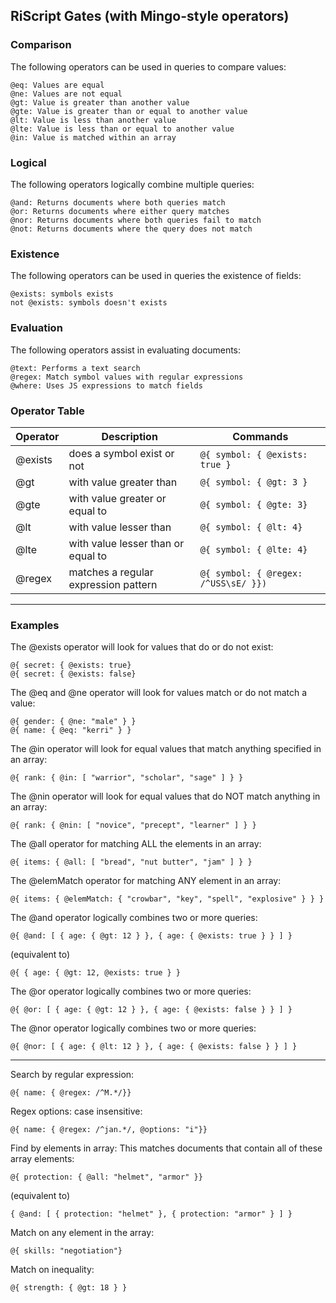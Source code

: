 ## RiScript Gates (with Mingo-style operators)

### Comparison
   
The following operators can be used in queries to compare values:

    @eq: Values are equal
    @ne: Values are not equal
    @gt: Value is greater than another value
    @gte: Value is greater than or equal to another value
    @lt: Value is less than another value
    @lte: Value is less than or equal to another value
    @in: Value is matched within an array

### Logical

The following operators logically combine multiple queries:

    @and: Returns documents where both queries match
    @or: Returns documents where either query matches
    @nor: Returns documents where both queries fail to match
    @not: Returns documents where the query does not match

### Existence
The following operators can be used in queries the existence of fields:

    @exists: symbols exists 
    not @exists: symbols doesn't exists 
    
### Evaluation

The following operators assist in evaluating documents:

    @text: Performs a text search
    @regex: Match symbol values with regular expressions
    @where: Uses JS expressions to match fields

### Operator Table

<table>
<thead><tr>
<th>Operator</th>
<th>Description</th>
<th>Commands</th>
</tr></thead>
<tbody>
<tr>
<td>@exists</td>
<td>does a symbol exist or not</td>
<td><code>@{ symbol: { @exists: true }</code></td>
</tr>
<tr>
<td>@gt&nbsp;</td>
<td>with value greater than&nbsp;</td>
<td><code>@{ symbol: { @gt: 3 }</code></td>
</tr>
<tr>
<td>@gte&nbsp;</td>
<td>with value greater or equal to</td>
<td><code>@{ symbol: { @gte: 3}</code></td>
</tr>
<tr>
<td>@lt&nbsp;</td>
<td>with value lesser than&nbsp;</td>
<td><code>@{ symbol: { @lt: 4}</code></td>
</tr>
<tr>
<td>@lte</td>
<td>with value lesser than or equal to</td>
<td><code>@{ symbol: { @lte: 4}</code></td>
</tr>
<tr>
<td>@regex</td>
<td>matches a regular expression pattern </td>
<td><code>@{ symbol: { @regex: /^USS\sE/ }})</code></td>
</tr>
</tbody>
</table>

-------

### Examples


The @exists operator will look for values that do or do not exist:  

```
@{ secret: { @exists: true}
@{ secret: { @exists: false}
```

The @eq and @ne operator will look for values match or do not match a value:  

```
@{ gender: { @ne: "male" } }
@{ name: { @eq: "kerri" } }
```
The @in operator will look for equal values that match anything specified in an array:  

```
@{ rank: { @in: [ "warrior", "scholar", "sage" ] } }
```

The @nin operator will look for equal values that do NOT match anything in an array:  

```
@{ rank: { @nin: [ "novice", "precept", "learner" ] } }
```

The @all operator for matching ALL the elements in an array:  

```
@{ items: { @all: [ "bread", "nut butter", "jam" ] } }
```

The @elemMatch operator for matching ANY element in an array:

```
@{ items: { @elemMatch: { "crowbar", "key", "spell", "explosive" } } }
```

The @and operator logically combines two or more queries:  

```
@{ @and: [ { age: { @gt: 12 } }, { age: { @exists: true } } ] }
```
(equivalent to)  
```
@{ { age: { @gt: 12, @exists: true } }
```

The @or operator logically combines two or more queries:  

```
@{ @or: [ { age: { @gt: 12 } }, { age: { @exists: false } } ] }
```

The @nor operator logically combines two or more queries:  

```
@{ @nor: [ { age: { @lt: 12 } }, { age: { @exists: false } } ] }
```


--------

Search by regular expression:  

```
@{ name: { @regex: /^M.*/}}
```

Regex options: case insensitive:  

```
@{ name: { @regex: /^jan.*/, @options: "i"}}
```

Find by elements in array:
This matches documents that contain all of these array elements:  

```
@{ protection: { @all: "helmet", "armor" }}
```
(equivalent to)
```
{ @and: [ { protection: "helmet" }, { protection: "armor" } ] }
```

Match on any element in the array:  

```
@{ skills: "negotiation"}
```

Match on inequality:  

```
@{ strength: { @gt: 18 } }
```  
